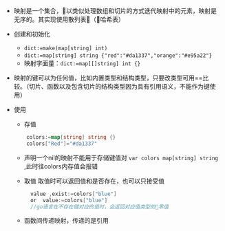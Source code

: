 - 映射是一个集合，以类似处理数组和切片的方式迭代映射中的元素，映射是无序的。其实现使用散列表（哈希表）

- 创建和初始化
  - `dict:=make(map[string] int) `
  - `dict:=map[string] string {"red":"#da1337","orange":"#e95a22"}`
  - 映射字面量：`dict:=map[[]string] int {}`

- 映射的键可以为任何值，比如内置类型和结构类型，只要改类型可用==比较。（切片、函数以及包含切片的结构类型因为具有引用语义，不能作为键使用）  

- 使用
  -  存值 
  ```go
      colors:=map[string] string {}
      colors["Red"]="#da1337"
  ```
  - 声明一个nil的映射不能用于存储键值对 `var colors map[string] string `,此时往colors内存值会报错

  - 取值
    取值时可以返回值和是否存在，也可以只接受值
    ```go
      value ,exist:=colors["blue"]
      or  value:=colors["blue"]
      //go语言在不存在键对应的值时，会返回对应值类型的零值
    ```
  
  - 函数间传递映射，传递的是引用
     
